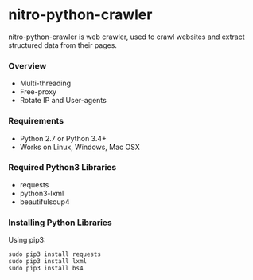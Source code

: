 nitro-python-crawler
====================
nitro-python-crawler is web crawler, used to crawl websites and extract structured data from their pages.

### Overview

* Multi-threading 
* Free-proxy
* Rotate IP and User-agents


### Requirements

* Python 2.7 or Python 3.4+
* Works on Linux, Windows, Mac OSX

### Required Python3 Libraries

* requests
* python3-lxml
* beautifulsoup4

### Installing Python Libraries 

Using pip3:

    sudo pip3 install requests
    sudo pip3 install lxml
    sudo pip3 install bs4




